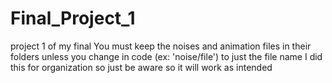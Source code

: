 # Final_Project_1
project 1 of my final
You must keep the noises and animation files in their folders unless you change in code (ex: 'noise/file') to just the file name 
I did this for organization so just be aware so it will work as intended
